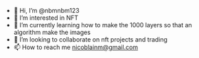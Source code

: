- 👋 Hi, I’m @nbmnbm123
- 👀 I’m interested in NFT
- 🌱 I’m currently learning how to make the 1000 layers so that an algorithm make the images 
- 💞️ I’m looking to collaborate on nft projects and trading
- 📫 How to reach me nicoblainm@gmail.com

<!---
nbmnbm123/nbmnbm123 is a ✨ special ✨ repository because its `README.md` (this file) appears on your GitHub profile.
You can click the Preview link to take a look at your changes.
--->
